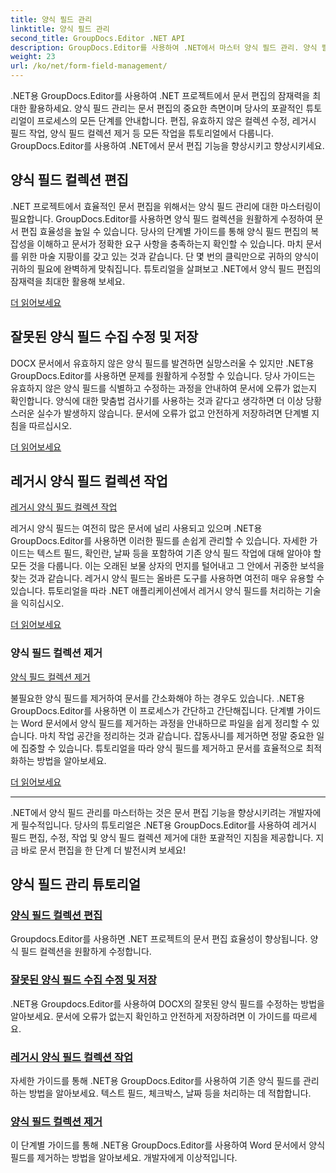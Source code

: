 ```yaml
---
title: 양식 필드 관리
linktitle: 양식 필드 관리
second_title: GroupDocs.Editor .NET API
description: GroupDocs.Editor를 사용하여 .NET에서 마스터 양식 필드 관리. 양식 필드 컬렉션을 원활하게 편집, 수정, 레거시 작업하고 제거하는 방법을 알아보세요.
weight: 23
url: /ko/net/form-field-management/
---
```

.NET용 GroupDocs.Editor를 사용하여 .NET 프로젝트에서 문서 편집의 잠재력을 최대한 활용하세요. 양식 필드 관리는 문서 편집의 중요한 측면이며 당사의 포괄적인 튜토리얼이 프로세스의 모든 단계를 안내합니다. 편집, 유효하지 않은 컬렉션 수정, 레거시 필드 작업, 양식 필드 컬렉션 제거 등 모든 작업을 튜토리얼에서 다룹니다. GroupDocs.Editor를 사용하여 .NET에서 문서 편집 기능을 향상시키고 향상시키세요.

## 양식 필드 컬렉션 편집

.NET 프로젝트에서 효율적인 문서 편집을 위해서는 양식 필드 관리에 대한 마스터링이 필요합니다. GroupDocs.Editor를 사용하면 양식 필드 컬렉션을 원활하게 수정하여 문서 편집 효율성을 높일 수 있습니다. 당사의 단계별 가이드를 통해 양식 필드 편집의 복잡성을 이해하고 문서가 정확한 요구 사항을 충족하는지 확인할 수 있습니다. 마치 문서를 위한 마술 지팡이를 갖고 있는 것과 같습니다. 단 몇 번의 클릭만으로 귀하의 양식이 귀하의 필요에 완벽하게 맞춰집니다. 튜토리얼을 살펴보고 .NET에서 양식 필드 편집의 잠재력을 최대한 활용해 보세요.

[더 읽어보세요](./edit-form-field-collection/)

## 잘못된 양식 필드 수집 수정 및 저장

DOCX 문서에서 유효하지 않은 양식 필드를 발견하면 실망스러울 수 있지만 .NET용 GroupDocs.Editor를 사용하면 문제를 원활하게 수정할 수 있습니다. 당사 가이드는 유효하지 않은 양식 필드를 식별하고 수정하는 과정을 안내하여 문서에 오류가 없는지 확인합니다. 양식에 대한 맞춤법 검사기를 사용하는 것과 같다고 생각하면 더 이상 당황스러운 실수가 발생하지 않습니다. 문서에 오류가 없고 안전하게 저장하려면 단계별 지침을 따르십시오.

[더 읽어보세요](./fix-invalid-form-field-collection-save/)

## 레거시 양식 필드 컬렉션 작업
[레거시 양식 필드 컬렉션 작업](./work-legacy-form-field-collection/)

레거시 양식 필드는 여전히 많은 문서에 널리 사용되고 있으며 .NET용 GroupDocs.Editor를 사용하면 이러한 필드를 손쉽게 관리할 수 있습니다. 자세한 가이드는 텍스트 필드, 확인란, 날짜 등을 포함하여 기존 양식 필드 작업에 대해 알아야 할 모든 것을 다룹니다. 이는 오래된 보물 상자의 먼지를 털어내고 그 안에서 귀중한 보석을 찾는 것과 같습니다. 레거시 양식 필드는 올바른 도구를 사용하면 여전히 매우 유용할 수 있습니다. 튜토리얼을 따라 .NET 애플리케이션에서 레거시 양식 필드를 처리하는 기술을 익히십시오.

[더 읽어보세요](./work-legacy-form-field-collection/)

### 양식 필드 컬렉션 제거
[양식 필드 컬렉션 제거](./remove-form-field-collection/)

불필요한 양식 필드를 제거하여 문서를 간소화해야 하는 경우도 있습니다. .NET용 GroupDocs.Editor를 사용하면 이 프로세스가 간단하고 간단해집니다. 단계별 가이드는 Word 문서에서 양식 필드를 제거하는 과정을 안내하므로 파일을 쉽게 정리할 수 있습니다. 마치 작업 공간을 정리하는 것과 같습니다. 잡동사니를 제거하면 정말 중요한 일에 집중할 수 있습니다. 튜토리얼을 따라 양식 필드를 제거하고 문서를 효율적으로 최적화하는 방법을 알아보세요.

[더 읽어보세요](./remove-form-field-collection/)

---

.NET에서 양식 필드 관리를 마스터하는 것은 문서 편집 기능을 향상시키려는 개발자에게 필수적입니다. 당사의 튜토리얼은 .NET용 GroupDocs.Editor를 사용하여 레거시 필드 편집, 수정, 작업 및 양식 필드 컬렉션 제거에 대한 포괄적인 지침을 제공합니다. 지금 바로 문서 편집을 한 단계 더 발전시켜 보세요!
## 양식 필드 관리 튜토리얼
### [양식 필드 컬렉션 편집](./edit-form-field-collection/)
Groupdocs.Editor를 사용하면 .NET 프로젝트의 문서 편집 효율성이 향상됩니다. 양식 필드 컬렉션을 원활하게 수정합니다.
### [잘못된 양식 필드 수집 수정 및 저장](./fix-invalid-form-field-collection-save/)
.NET용 Groupdocs.Editor를 사용하여 DOCX의 잘못된 양식 필드를 수정하는 방법을 알아보세요. 문서에 오류가 없는지 확인하고 안전하게 저장하려면 이 가이드를 따르세요.
### [레거시 양식 필드 컬렉션 작업](./work-legacy-form-field-collection/)
자세한 가이드를 통해 .NET용 GroupDocs.Editor를 사용하여 기존 양식 필드를 관리하는 방법을 알아보세요. 텍스트 필드, 체크박스, 날짜 등을 처리하는 데 적합합니다.
### [양식 필드 컬렉션 제거](./remove-form-field-collection/)
이 단계별 가이드를 통해 .NET용 GroupDocs.Editor를 사용하여 Word 문서에서 양식 필드를 제거하는 방법을 알아보세요. 개발자에게 이상적입니다.